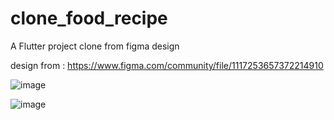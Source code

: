 # clone_food_recipe

A  Flutter project clone from figma design 

design from : https://www.figma.com/community/file/1117253657372214910


![image](https://github.com/guruhnusa/clone_food_recipe/assets/91832107/4058171d-4045-495d-9ac6-6b3c5d8d060e)

![image](https://github.com/guruhnusa/clone_food_recipe/assets/91832107/2691dad7-4802-47e5-98f4-7bb4d2cc0eaa)
